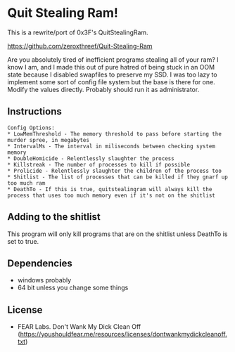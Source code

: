 # Quit Stealing Ram!
This is a rewrite/port of 0x3F's QuitStealingRam.


https://github.com/zeroxthreef/Quit-Stealing-Ram


Are you absolutely tired of inefficient programs stealing all of your ram? I know I am, and I made this out of pure hatred of being stuck in an OOM state because I disabled swapfiles to preserve my SSD.
I was too lazy to implement some sort of config file system but the base is there for one.
Modify the values directly.
Probably should run it as administrator.

## Instructions
```
Config Options:
* LowMemThreshold - The memory threshold to pass before starting the murder spree, in megabytes
* IntervalMs - The interval in miliseconds between checking system memory
* DoubleHomicide - Relentlessly slaughter the process
* Killstreak - The number of processes to kill if possible
* Prolicide - Relentlessly slaughter the children of the process too
* Shitlist - The list of processes that can be killed if they gnarf up too much ram
* DeathTo - If this is true, quitstealingram will always kill the process that uses too much memory even if it's not on the shitlist
```

## Adding to the shitlist
This program will only kill programs that are on the shitlist unless DeathTo is set to true.

## Dependencies
* windows probably
* 64 bit unless you change some things

## License
* FEAR Labs. Don't Wank My Dick Clean Off (https://youshouldfear.me/resources/licenses/dontwankmydickcleanoff.txt)
